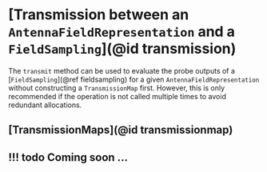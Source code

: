 # [Transmission between an `AntennaFieldRepresentation` and a `FieldSampling`](@id transmission) 
The `transmit` method can be used to evaluate the probe outputs of a [`FieldSampling`](@ref fieldsampling) for a given `AntennaFieldRepresentation` without constructing a `TransmissionMap` first. However, this is only recommended if the operation is not called multiple times to avoid redundant allocations. 

## [TransmissionMaps](@id transmissionmap)

!!! todo
    Coming soon ...
---